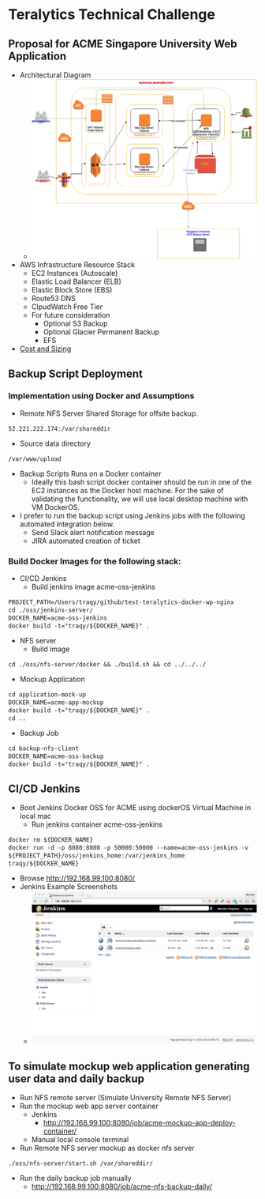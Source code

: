 # Teralytics Technical Challenge

## Proposal for ACME Singapore University Web Application
  * Architectural Diagram
    * ![Image](./docs/acme-aws-diagram.png?raw=true)
  * AWS Infrastructure Resource Stack 
    * EC2 Instances (Autoscale)
    * Elastic Load Balancer (ELB)
    * Elastic Block Store (EBS)
    * Route53 DNS
    * ClpudWatch Free Tier
    * For future consideration
      * Optional S3 Backup
      * Optional Glacier Permanent Backup
      * EFS
  * [Cost and Sizing](https://github.com/traqy/test-teralytics-docker-wp-nginx/raw/acme-su-webapp/docs/Tera-Test%20ACME-SU%20Proposal.xlsx)


## Backup Script Deployment
### Implementation using Docker and Assumptions
  * Remote NFS Server Shared Storage for offsite backup.
```
52.221.222.174:/var/shareddir
```
  * Source data directory
```
/var/www/upload
```
  * Backup Scripts Runs on a Docker container
    * Ideally this bash script docker container should be run in one of the EC2 instances as the Docker host machine. For the sake of validating the functionality, we will use local desktop machine with VM DockerOS.
  * I prefer to run the backup script using Jenkins jobs with the following automated integration below. 
      * Send Slack alert notification message
      * JIRA automated creation of ticket
### Build Docker Images for the following stack:
  * CI/CD Jenkins
    * Build jenkins image acme-oss-jenkins

```
PROJECT_PATH=/Users/traqy/github/test-teralytics-docker-wp-nginx
cd ./oss/jenkins-server/
DOCKER_NAME=acme-oss-jenkins
docker build -t="traqy/${DOCKER_NAME}" .
```
  * NFS server
    * Build image
```
cd ./oss/nfs-server/docker && ./build.sh && cd ../../../
```   
   * Mockup Application
```
cd application-mock-up
DOCKER_NAME=acme-app-mockup
docker build -t="traqy/${DOCKER_NAME}" .
cd ..
```
   * Backup Job
```
cd backup-nfs-client
DOCKER_NAME=acme-oss-backup
docker build -t="traqy/${DOCKER_NAME}" .
```


 ## CI/CD Jenkins
  * Boot Jenkins Docker OSS for ACME using dockerOS Virtual Machine in local mac
    * Run jenkins container acme-oss-jenkins
```
docker rm ${DOCKER_NAME}
docker run -d -p 8080:8080 -p 50000:50000 --name=acme-oss-jenkins -v ${PROJECT_PATH}/oss/jenkins_home:/var/jenkins_home traqy/${DOCKER_NAME}
```
  * Browse http://192.168.99.100:8080/
  * Jenkins Example Screenshots
    * ![Image](./docs/acme-jenkins_screenshot.png?raw=true)

## To simulate mockup web application generating user data and daily backup
  * Run NFS remote server (Simulate University Remote NFS Server)
  * Run the mockup web app server container
    * Jenkins
      * http://192.168.99.100:8080/job/acme-mockup-app-deploy-container/
    * Manual local console terminal
  * Run Remote NFS server mockup as docker nfs server
```
./oss/nfs-server/start.sh /var/shareddir/
```
  * Run the daily backup job manually
    * http://192.168.99.100:8080/job/acme-nfs-backup-daily/
